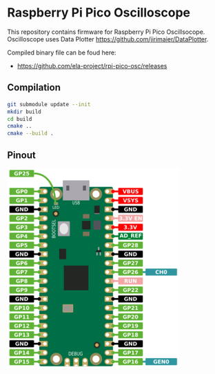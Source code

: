 # Raspberry Pi Pico Oscilloscope

This repository contains firmware for Raspberry Pi Pico Oscillsocope.
Oscilloscope uses Data Plotter https://github.com/jirimaier/DataPlotter.

Compiled binary file can be foud here:
 - https://github.com/ela-project/rpi-pico-osc/releases

## Compilation
```bash
git submodule update --init
mkdir build
cd build
cmake ..
cmake --build .
```

## Pinout
<img src="./pico-osc-pinout.svg" width="400">

